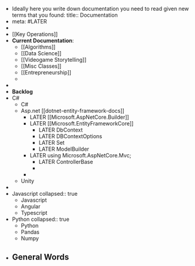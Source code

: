 - Ideally here you write down documentation you need to read given new terms that you found:
  title:: Documentation
- meta: #LATER
-
- [[Key Operations]]
- **Current Documentation**:
	- [[Algorithms]]
	- [[Data Science]]
	- [[Videogame Storytelling]]
	- [[Misc Classes]]
	- [[Entrepreneurship]]
	-
-
- **Backlog**
- C#
	- C#
	- Asp.net [[dotnet-entity-framework-docs]]
		- LATER [[Microsoft.AspNetCore.Builder]]
		- LATER [[Microsoft.EntityFrameworkCore]]
			- LATER DbContext
			- LATER DBContextOptions
			- LATER Set
			- LATER ModelBuilder
		- LATER using Microsoft.AspNetCore.Mvc;
			- LATER ControllerBase
			-
		-
	- Unity
-
- Javascript
  collapsed:: true
	- Javascript
	- Angular
	- Typescript
- Python
  collapsed:: true
	- Python
	- Pandas
	- Numpy
- General Words
	-